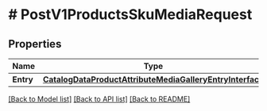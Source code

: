 # # PostV1ProductsSkuMediaRequest


## Properties 


Name | Type | Description | Notes
------------ | ------------- | ------------- | -------------
**Entry**| [**CatalogDataProductAttributeMediaGalleryEntryInterface**](CatalogDataProductAttributeMediaGalleryEntryInterface.md) |   |


[[Back to Model list]](../../README.md#models) [[Back to API list]](../../README.md#endpoints) [[Back to README]](../../README.md)

